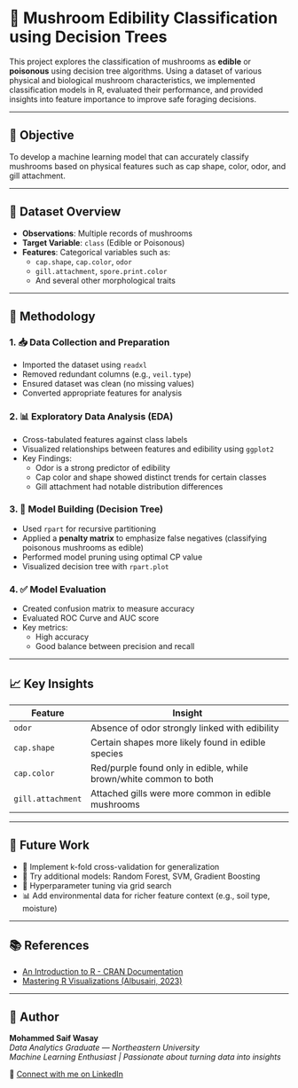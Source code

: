 # 🍄 Mushroom Edibility Classification using Decision Trees

This project explores the classification of mushrooms as **edible** or **poisonous** using decision tree algorithms. Using a dataset of various physical and biological mushroom characteristics, we implemented classification models in R, evaluated their performance, and provided insights into feature importance to improve safe foraging decisions.

---

## 📌 Objective

To develop a machine learning model that can accurately classify mushrooms based on physical features such as cap shape, color, odor, and gill attachment.

---

## 📂 Dataset Overview

- **Observations**: Multiple records of mushrooms
- **Target Variable**: `class` (Edible or Poisonous)
- **Features**: Categorical variables such as:
  - `cap.shape`, `cap.color`, `odor`
  - `gill.attachment`, `spore.print.color`
  - And several other morphological traits

---

## 🧪 Methodology

### 1. 📥 Data Collection and Preparation
- Imported the dataset using `readxl`
- Removed redundant columns (e.g., `veil.type`)
- Ensured dataset was clean (no missing values)
- Converted appropriate features for analysis

### 2. 📊 Exploratory Data Analysis (EDA)
- Cross-tabulated features against class labels
- Visualized relationships between features and edibility using `ggplot2`
- Key Findings:
  - Odor is a strong predictor of edibility
  - Cap color and shape showed distinct trends for certain classes
  - Gill attachment had notable distribution differences

### 3. 🌲 Model Building (Decision Tree)
- Used `rpart` for recursive partitioning
- Applied a **penalty matrix** to emphasize false negatives (classifying poisonous mushrooms as edible)
- Performed model pruning using optimal CP value
- Visualized decision tree with `rpart.plot`

### 4. ✅ Model Evaluation
- Created confusion matrix to measure accuracy
- Evaluated ROC Curve and AUC score
- Key metrics:
  - High accuracy
  - Good balance between precision and recall

---

## 📈 Key Insights

| Feature         | Insight                                                                 |
|----------------|-------------------------------------------------------------------------|
| `odor`         | Absence of odor strongly linked with edibility                         |
| `cap.shape`    | Certain shapes more likely found in edible species                     |
| `cap.color`    | Red/purple found only in edible, while brown/white common to both      |
| `gill.attachment` | Attached gills were more common in edible mushrooms                  |

---

## 🔮 Future Work

- 🔁 Implement k-fold cross-validation for generalization
- 🤖 Try additional models: Random Forest, SVM, Gradient Boosting
- 🧪 Hyperparameter tuning via grid search
- 📊 Add environmental data for richer feature context (e.g., soil type, moisture)

---

## 📚 References

- [An Introduction to R - CRAN Documentation](https://cran.r-project.org/doc/manuals/r-release/R-intro.html)
- [Mastering R Visualizations (Albusairi, 2023)](https://www.linkedin.com/pulse/mastering-simple-r-visualizations-from-scatterplots-heat-albusairi/)

---

## 🧠 Author
**Mohammed Saif Wasay**  
*Data Analytics Graduate — Northeastern University*  
*Machine Learning Enthusiast | Passionate about turning data into insights*

🔗 [Connect with me on LinkedIn](https://www.linkedin.com/in/mohammed-saif-wasay-4b3b64199/)
